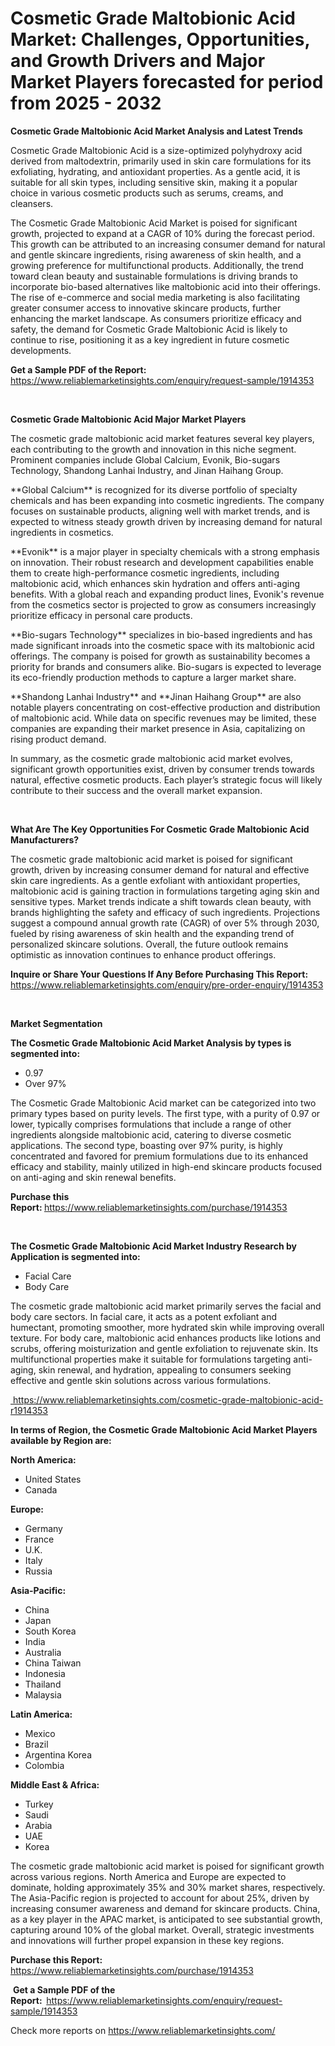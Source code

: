 <p><h1>Cosmetic Grade Maltobionic Acid Market: Challenges, Opportunities, and Growth Drivers and Major Market Players forecasted for period from 2025 - 2032</h1></p><p><strong>Cosmetic Grade Maltobionic Acid Market Analysis and Latest Trends</strong></p>
<p><p>Cosmetic Grade Maltobionic Acid is a size-optimized polyhydroxy acid derived from maltodextrin, primarily used in skin care formulations for its exfoliating, hydrating, and antioxidant properties. As a gentle acid, it is suitable for all skin types, including sensitive skin, making it a popular choice in various cosmetic products such as serums, creams, and cleansers.</p><p>The Cosmetic Grade Maltobionic Acid Market is poised for significant growth, projected to expand at a CAGR of 10% during the forecast period. This growth can be attributed to an increasing consumer demand for natural and gentle skincare ingredients, rising awareness of skin health, and a growing preference for multifunctional products. Additionally, the trend toward clean beauty and sustainable formulations is driving brands to incorporate bio-based alternatives like maltobionic acid into their offerings. The rise of e-commerce and social media marketing is also facilitating greater consumer access to innovative skincare products, further enhancing the market landscape. As consumers prioritize efficacy and safety, the demand for Cosmetic Grade Maltobionic Acid is likely to continue to rise, positioning it as a key ingredient in future cosmetic developments.</p></p>
<p><strong>Get a Sample PDF of the Report:&nbsp;</strong> <a href="https://www.reliablemarketinsights.com/enquiry/request-sample/1914353?utm_campaign=2112&utm_medium=2&utm_source=Github&utm_content=ia&utm_term=03042025&utm_id=cosmetic-grade-maltobionic-acid">https://www.reliablemarketinsights.com/enquiry/request-sample/1914353</a></p>
<p>&nbsp;</p>
<p><strong>Cosmetic Grade Maltobionic Acid Major Market Players</strong></p>
<p><p>The cosmetic grade maltobionic acid market features several key players, each contributing to the growth and innovation in this niche segment. Prominent companies include Global Calcium, Evonik, Bio-sugars Technology, Shandong Lanhai Industry, and Jinan Haihang Group.</p><p>**Global Calcium** is recognized for its diverse portfolio of specialty chemicals and has been expanding into cosmetic ingredients. The company focuses on sustainable products, aligning well with market trends, and is expected to witness steady growth driven by increasing demand for natural ingredients in cosmetics.</p><p>**Evonik** is a major player in specialty chemicals with a strong emphasis on innovation. Their robust research and development capabilities enable them to create high-performance cosmetic ingredients, including maltobionic acid, which enhances skin hydration and offers anti-aging benefits. With a global reach and expanding product lines, Evonik's revenue from the cosmetics sector is projected to grow as consumers increasingly prioritize efficacy in personal care products.</p><p>**Bio-sugars Technology** specializes in bio-based ingredients and has made significant inroads into the cosmetic space with its maltobionic acid offerings. The company is poised for growth as sustainability becomes a priority for brands and consumers alike. Bio-sugars is expected to leverage its eco-friendly production methods to capture a larger market share.</p><p>**Shandong Lanhai Industry** and **Jinan Haihang Group** are also notable players concentrating on cost-effective production and distribution of maltobionic acid. While data on specific revenues may be limited, these companies are expanding their market presence in Asia, capitalizing on rising product demand.</p><p>In summary, as the cosmetic grade maltobionic acid market evolves, significant growth opportunities exist, driven by consumer trends towards natural, effective cosmetic products. Each player’s strategic focus will likely contribute to their success and the overall market expansion.</p></p>
<p>&nbsp;</p>
<p><strong>What Are The Key Opportunities For Cosmetic Grade Maltobionic Acid Manufacturers?</strong></p>
<p><p>The cosmetic grade maltobionic acid market is poised for significant growth, driven by increasing consumer demand for natural and effective skin care ingredients. As a gentle exfoliant with antioxidant properties, maltobionic acid is gaining traction in formulations targeting aging skin and sensitive types. Market trends indicate a shift towards clean beauty, with brands highlighting the safety and efficacy of such ingredients. Projections suggest a compound annual growth rate (CAGR) of over 5% through 2030, fueled by rising awareness of skin health and the expanding trend of personalized skincare solutions. Overall, the future outlook remains optimistic as innovation continues to enhance product offerings.</p></p>
<p><strong>Inquire or Share Your Questions If Any Before Purchasing This Report:</strong> <a href="https://www.reliablemarketinsights.com/enquiry/pre-order-enquiry/1914353?utm_campaign=2112&utm_medium=2&utm_source=Github&utm_content=ia&utm_term=03042025&utm_id=cosmetic-grade-maltobionic-acid">https://www.reliablemarketinsights.com/enquiry/pre-order-enquiry/1914353</a></p>
<p>&nbsp;</p>
<p><strong>Market Segmentation</strong></p>
<p><strong>The Cosmetic Grade Maltobionic Acid Market Analysis by types is segmented into:</strong></p>
<p><ul><li>0.97</li><li>Over 97%</li></ul></p>
<p><p>The Cosmetic Grade Maltobionic Acid market can be categorized into two primary types based on purity levels. The first type, with a purity of 0.97 or lower, typically comprises formulations that include a range of other ingredients alongside maltobionic acid, catering to diverse cosmetic applications. The second type, boasting over 97% purity, is highly concentrated and favored for premium formulations due to its enhanced efficacy and stability, mainly utilized in high-end skincare products focused on anti-aging and skin renewal benefits.</p></p>
<p><strong>Purchase this Report:&nbsp;</strong><a href="https://www.reliablemarketinsights.com/purchase/1914353?utm_campaign=2112&utm_medium=2&utm_source=Github&utm_content=ia&utm_term=03042025&utm_id=cosmetic-grade-maltobionic-acid">https://www.reliablemarketinsights.com/purchase/1914353</a></p>
<p>&nbsp;</p>
<p><strong>The Cosmetic Grade Maltobionic Acid Market Industry Research by Application is segmented into:</strong></p>
<p><ul><li>Facial Care</li><li>Body Care</li></ul></p>
<p><p>The cosmetic grade maltobionic acid market primarily serves the facial and body care sectors. In facial care, it acts as a potent exfoliant and humectant, promoting smoother, more hydrated skin while improving overall texture. For body care, maltobionic acid enhances products like lotions and scrubs, offering moisturization and gentle exfoliation to rejuvenate skin. Its multifunctional properties make it suitable for formulations targeting anti-aging, skin renewal, and hydration, appealing to consumers seeking effective and gentle skin solutions across various formulations.</p></p>
<p><a href="https://www.reliablemarketinsights.com/cosmetic-grade-maltobionic-acid-r1914353?utm_campaign=2112&utm_medium=2&utm_source=Github&utm_content=ia&utm_term=03042025&utm_id=cosmetic-grade-maltobionic-acid">&nbsp;https://www.reliablemarketinsights.com/cosmetic-grade-maltobionic-acid-r1914353</a></p>
<p><strong>In terms of Region, the Cosmetic Grade Maltobionic Acid Market Players available by Region are:</strong></p>
<p>
    <p> <strong> North America: </strong>
        <ul>
            <li>United States</li>
            <li>Canada</li>
        </ul>
        </p> 
    <p> <strong> Europe: </strong>
        <ul>
            <li>Germany</li>
            <li>France</li>
            <li>U.K.</li>
            <li>Italy</li>
            <li>Russia</li>
        </ul>
        </p> 
    <p> <strong> Asia-Pacific: </strong>
        <ul>
            <li>China</li>
            <li>Japan</li>
            <li>South Korea</li>
            <li>India</li>
            <li>Australia</li>
            <li>China Taiwan</li>
            <li>Indonesia</li>
            <li>Thailand</li>
            <li>Malaysia</li>
        </ul>
        </p> 
    <p> <strong> Latin America: </strong>
        <ul>
            <li>Mexico</li>
            <li>Brazil</li>
            <li>Argentina Korea</li>
            <li>Colombia</li>
        </ul>
        </p> 
    <p> <strong> Middle East & Africa: </strong>
        <ul>
            <li>Turkey</li>
            <li>Saudi</li>
            <li>Arabia</li>
            <li>UAE</li>
            <li>Korea</li>
        </ul>
    </p>
    </p>
<p><p>The cosmetic grade maltobionic acid market is poised for significant growth across various regions. North America and Europe are expected to dominate, holding approximately 35% and 30% market shares, respectively. The Asia-Pacific region is projected to account for about 25%, driven by increasing consumer awareness and demand for skincare products. China, as a key player in the APAC market, is anticipated to see substantial growth, capturing around 10% of the global market. Overall, strategic investments and innovations will further propel expansion in these key regions.</p></p>
<p><strong>Purchase this Report: </strong><a href="https://www.reliablemarketinsights.com/purchase/1914353?utm_campaign=2112&utm_medium=2&utm_source=Github&utm_content=ia&utm_term=03042025&utm_id=cosmetic-grade-maltobionic-acid">https://www.reliablemarketinsights.com/purchase/1914353</a></p>
<p>&nbsp;<strong>Get a Sample PDF of the Report:&nbsp;&nbsp;</strong><a href="https://www.reliablemarketinsights.com/enquiry/request-sample/1914353?utm_campaign=2112&utm_medium=2&utm_source=Github&utm_content=ia&utm_term=03042025&utm_id=cosmetic-grade-maltobionic-acid">https://www.reliablemarketinsights.com/enquiry/request-sample/1914353</a></p>
<p><strong></strong></p>
<p>Check more reports on <a href="https://www.reliablemarketinsights.com/?utm_campaign=2112&utm_medium=2&utm_source=Github&utm_content=ia&utm_term=03042025&utm_id=cosmetic-grade-maltobionic-acid">https://www.reliablemarketinsights.com/</a></p>